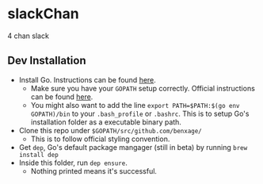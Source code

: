 # slackChan
4 chan slack

## Dev Installation ##

* Install Go. Instructions can be found [here](https://golang.org/doc/install).
    * Make sure you have your `GOPATH` setup correctly. Official instructions can be found [here](https://github.com/golang/go/wiki/SettingGOPATH).
    * You might also want to add the line `export PATH=$PATH:$(go env GOPATH)/bin` to your `.bash_profile` or `.bashrc`. This is to setup Go's installation folder as a executable binary path.
* Clone this repo under `$GOPATH/src/github.com/benxage/`
    * This is to follow official styling convention.
* Get `dep`, Go's default package mangager (still in beta) by running `brew install dep`
* Inside this folder, run `dep ensure`.
    * Nothing printed means it's successful.
